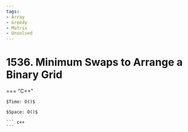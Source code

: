 ```yaml
---
tags:
- Array
- Greedy
- Matrix
- Unsolved
---
```



# 1536. Minimum Swaps to Arrange a Binary Grid

=== "C++"

    $Time: O()$

    $Space: O()$

    ``` c++
    ```